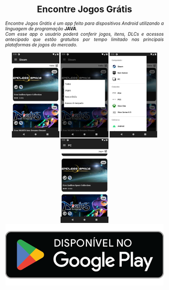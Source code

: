 <div align="center">
  
# Encontre Jogos Grátis
  
</div>
<div align="justify">
  <i>Encontre Jogos Grátis é um app feito para dispositivos Android utilizando a linguagem de programação <b>JAVA</b>.<br>
  Com esse app o usuário poderá conferir jogos, itens, DLCs e acessos antecipado que estão gratuitos por tempo limitado nas principais plataformas de jogos do mercado.
 </i>
</div>
<br/>
<div style="display:inline_block;" align="center">
  <img width="30%" src="Screenshot_20221130_112108.png"/>
  <img width="30%" src="Screenshot_20221130_112142.png"/>
  <img width="30%" src="Screenshot_20221130_112159.png"/>
  <img width="30%" src="Screenshot_20221130_112258.png"/>
  
  
</div>

<div align="center">
  <a href="https://play.google.com/store/apps/details?id=com.vitor.alcan.appclima">
    <img src="google-play-badge.png"/>
  </a>
</div>
